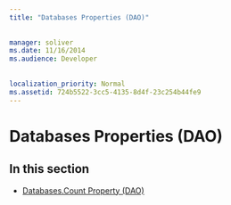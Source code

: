 ```yaml
---
title: "Databases Properties (DAO)"
  
  
manager: soliver
ms.date: 11/16/2014
ms.audience: Developer
 
  
localization_priority: Normal
ms.assetid: 724b5522-3cc5-4135-8d4f-23c254b44fe9
---
```


# Databases Properties (DAO)

## In this section

- [Databases.Count Property (DAO)](databases-count-property-dao.md)
    

